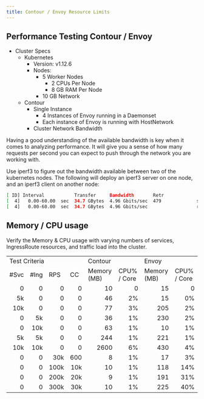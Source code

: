 ```yaml
---
title: Contour / Envoy Resource Limits
---
```


## Performance Testing Contour / Envoy

- Cluster Specs
  - Kubernetes
    - Version: v1.12.6
    - Nodes:
      - 5 Worker Nodes
        - 2 CPUs Per Node
        - 8 GB RAM Per Node
      - 10 GB Network
  - Contour
    - Single Instance
      - 4 Instances of Envoy running in a Daemonset
      - Each instance of Envoy is running with HostNetwork
    - Cluster Network Bandwidth

Having a good understanding of the available bandwidth is key when it comes to analyzing performance. It will give you a sense of how many requests per second you can expect to push through the network you are working with.

Use iperf3 to figure out the bandwidth available between two of the kubernetes nodes. The following will deploy an iperf3 server on one node, and an iperf3 client on another node:

```bash
[ ID] Interval           Transfer     Bandwidth       Retr
[  4]   0.00-60.00  sec  34.7 GBytes  4.96 Gbits/sec  479             sender
[  4]   0.00-60.00  sec  34.7 GBytes  4.96 Gbits/sec                  receiver
```

## Memory / CPU usage

Verify the Memory & CPU usage with varying numbers of services, IngressRoute resources, and traffic load into the cluster.

<table>
  <tr>
    <td colspan="4">Test Criteria</td>
    <td colspan="2">Contour</td>
    <td colspan="2">Envoy</td>
  </tr>
  <tr>
    <td>#Svc</td>
    <td>#Ing</td>
    <td>RPS</td>
    <td>CC</td>
    <td>Memory (MB)</td>
    <td>CPU% / Core</td>
    <td>Memory (MB)</td>
    <td>CPU% / Core</td>
  </tr>
  <tr>
    <td align="right">0</td>
    <td align="right">0</td>
    <td align="right">0</td>
    <td align="right">0</td>
    <td align="right">10</td>
    <td align="right">0</td>
    <td align="right">15</td>
    <td align="right">0</td>
  </tr>
  <tr>
    <td align="right">5k</td>
    <td align="right">0</td>
    <td align="right">0</td>
    <td align="right">0</td>
    <td align="right">46</td>
    <td align="right">2%</td>
    <td align="right">15</td>
    <td align="right">0%</td>
  </tr>
  <tr>
    <td align="right">10k</td>
    <td align="right">0</td>
    <td align="right">0</td>
    <td align="right">0</td>
    <td align="right">77</td>
    <td align="right">3%</td>
    <td align="right">205</td>
    <td align="right">2%</td>
  </tr>
  <tr>
    <td align="right">0</td>
    <td align="right">5k</td>
    <td align="right">0</td>
    <td align="right">0</td>
    <td align="right">36</td>
    <td align="right">1%</td>
    <td align="right">230</td>
    <td align="right">2%</td>
  </tr>
  <tr>
    <td align="right">0</td>
    <td align="right">10k</td>
    <td align="right">0</td>
    <td align="right">0</td>
    <td align="right">63</td>
    <td align="right">1%</td>
    <td align="right">10</td>
    <td align="right">1%</td>
  </tr>
  <tr>
    <td align="right">5k</td>
    <td align="right">5k</td>
    <td align="right">0</td>
    <td align="right">0</td>
    <td align="right">244</td>
    <td align="right">1%</td>
    <td align="right">221</td>
    <td align="right">1%</td>
  </tr>
  <tr>
    <td align="right">10k</td>
    <td align="right">10k</td>
    <td align="right">0</td>
    <td align="right">0</td>
    <td align="right">2600</td>
    <td align="right">6%</td>
    <td align="right">430</td>
    <td align="right">4%</td>
  </tr>
  <tr>
    <td align="right">0</td>
    <td align="right">0</td>
    <td align="right">30k</td>
    <td align="right">600</td>
    <td align="right">8</td>
    <td align="right">1%</td>
    <td align="right">17</td>
    <td align="right">3%</td>
  </tr>
  <tr>
    <td align="right">0</td>
    <td align="right">0</td>
    <td align="right">100k</td>
    <td align="right">10k</td>
    <td align="right">10</td>
    <td align="right">1%</td>
    <td align="right">118</td>
    <td align="right">14%</td>
  </tr>
  <tr>
    <td align="right">0</td>
    <td align="right">0</td>
    <td align="right">200k</td>
    <td align="right">20k</td>
    <td align="right">9</td>
    <td align="right">1%</td>
    <td align="right">191</td>
    <td align="right">31%</td>
  </tr>
  <tr>
    <td align="right">0</td>
    <td align="right">0</td>
    <td align="right">300k</td>
    <td align="right">30k</td>
    <td align="right">10</td>
    <td align="right">1%</td>
    <td align="right">225</td>
    <td align="right">40%</td>
  </tr>
</table>
